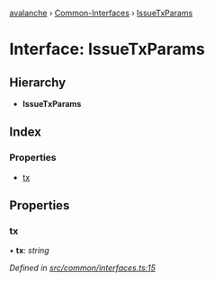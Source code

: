 [avalanche](../README.md) › [Common-Interfaces](../modules/common_interfaces.md) › [IssueTxParams](common_interfaces.issuetxparams.md)

# Interface: IssueTxParams

## Hierarchy

* **IssueTxParams**

## Index

### Properties

* [tx](common_interfaces.issuetxparams.md#tx)

## Properties

###  tx

• **tx**: *string*

*Defined in [src/common/interfaces.ts:15](https://github.com/ava-labs/avalanchejs/blob/4e59193/src/common/interfaces.ts#L15)*
